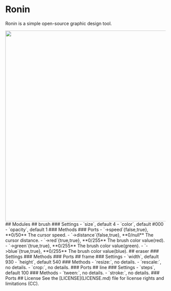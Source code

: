 # Ronin
Ronin is a simple open-source graphic design tool.

<img src='https://raw.githubusercontent.com/hundredrabbits/Ronin/master/PREVIEW.jpg' width='600'/>
## Modules
## brush
### Settings
- `size`, default 4
- `color`, default #000
- `opacity`, default 1
### Methods
### Ports
- `->speed`{false,true}, **0/50** The cursor speed.
- `->distance`{false,true}, **0/null** The cursor distance.
- `->red`{true,true}, **0/255** The brush color value(red).
- `->green`{true,true}, **0/255** The brush color value(green).
- `->blue`{true,true}, **0/255** The brush color value(blue).
## eraser
### Settings
### Methods
### Ports
## frame
### Settings
- `width`, default 930
- `height`, default 540
### Methods
- `resize:`, no details.
- `rescale:`, no details.
- `crop:`, no details.
### Ports
## line
### Settings
- `steps`, default 100
### Methods
- `tween:`, no details.
- `stroke:`, no details.
### Ports
## License
See the [LICENSE](LICENSE.md) file for license rights and limitations (CC).
